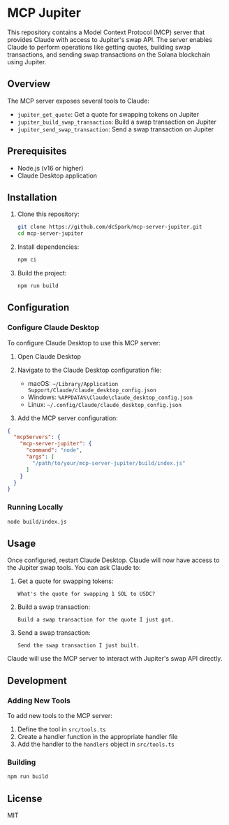 # MCP Jupiter

This repository contains a Model Context Protocol (MCP) server that provides Claude with access to Jupiter's swap API. The server enables Claude to perform operations like getting quotes, building swap transactions, and sending swap transactions on the Solana blockchain using Jupiter.

## Overview

The MCP server exposes several tools to Claude:

- `jupiter_get_quote`: Get a quote for swapping tokens on Jupiter
- `jupiter_build_swap_transaction`: Build a swap transaction on Jupiter
- `jupiter_send_swap_transaction`: Send a swap transaction on Jupiter

## Prerequisites

- Node.js (v16 or higher)
- Claude Desktop application

## Installation

1. Clone this repository:
   ```bash
   git clone https://github.com/dcSpark/mcp-server-jupiter.git
   cd mcp-server-jupiter
   ```

2. Install dependencies:
   ```bash
   npm ci
   ```

3. Build the project:
   ```bash
   npm run build
   ```

## Configuration

### Configure Claude Desktop

To configure Claude Desktop to use this MCP server:

1. Open Claude Desktop
2. Navigate to the Claude Desktop configuration file:
   - macOS: `~/Library/Application Support/Claude/claude_desktop_config.json`
   - Windows: `%APPDATA%\Claude\claude_desktop_config.json`
   - Linux: `~/.config/Claude/claude_desktop_config.json`

3. Add the MCP server configuration:

```json
{
  "mcpServers": {
    "mcp-server-jupiter": {
      "command": "node",
      "args": [
        "/path/to/your/mcp-server-jupiter/build/index.js"
      ]
    }
  }
}
```

### Running Locally

```bash
node build/index.js
```

## Usage

Once configured, restart Claude Desktop. Claude will now have access to the Jupiter swap tools. You can ask Claude to:

1. Get a quote for swapping tokens:
   ```
   What's the quote for swapping 1 SOL to USDC?
   ```

2. Build a swap transaction:
   ```
   Build a swap transaction for the quote I just got.
   ```

3. Send a swap transaction:
   ```
   Send the swap transaction I just built.
   ```

Claude will use the MCP server to interact with Jupiter's swap API directly.

## Development

### Adding New Tools

To add new tools to the MCP server:

1. Define the tool in `src/tools.ts`
2. Create a handler function in the appropriate handler file
3. Add the handler to the `handlers` object in `src/tools.ts`

### Building

```bash
npm run build
```

## License

MIT
